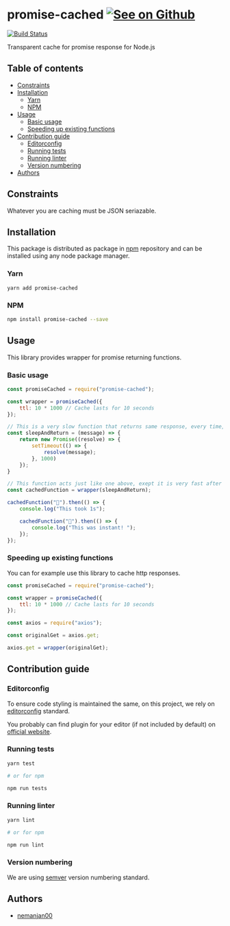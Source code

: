 # promise-cached [![See on Github](https://github.com/themes/tactile/images/octocat-icon.png)](https://github.com/nemanjan00/promise-cached#promise-cached-)

[![Build Status](https://travis-ci.org/nemanjan00/promise-cached.svg?branch=master)](https://travis-ci.org/nemanjan00/promise-cached)

Transparent cache for promise response for Node.js

## Table of contents

<!-- vim-markdown-toc GFM -->

* [Constraints](#constraints)
* [Installation](#installation)
	* [Yarn](#yarn)
	* [NPM](#npm)
* [Usage](#usage)
	* [Basic usage](#basic-usage)
	* [Speeding up existing functions](#speeding-up-existing-functions)
* [Contribution guide](#contribution-guide)
	* [Editorconfig](#editorconfig)
	* [Running tests](#running-tests)
	* [Running linter](#running-linter)
	* [Version numbering](#version-numbering)
* [Authors](#authors)

<!-- vim-markdown-toc -->

## Constraints

Whatever you are caching must be JSON seriazable.

## Installation

This package is distributed as package in [npm](https://www.npmjs.com/) repository and can be installed using any node package manager. 

### Yarn

```
yarn add promise-cached
```

### NPM

```bash
npm install promise-cached --save
```

## Usage

This library provides wrapper for promise returning functions.

### Basic usage

```javascript
const promiseCached = require("promise-cached");

const wrapper = promiseCached({
	ttl: 10 * 1000 // Cache lasts for 10 seconds
});

// This is a very slow function that returns same response, every time, for same params
const sleepAndReturn = (message) => {
	return new Promise((resolve) => {
		setTimeout(() => {
			resolve(message);
		}, 1000)
	});
}

// This function acts just like one above, exept it is very fast after the first time
const cachedFunction = wrapper(sleepAndReturn);

cachedFunction("💪").then(() => {
	console.log("This took 1s");

	cachedFunction("💪").then(() => {
		console.log("This was instant! ");
	});
});
```

### Speeding up existing functions

You can for example use this library to cache http responses.

```javascript
const promiseCached = require("promise-cached");

const wrapper = promiseCached({
	ttl: 10 * 1000 // Cache lasts for 10 seconds
});

const axios = require("axios");

const originalGet = axios.get;

axios.get = wrapper(originalGet);
```

## Contribution guide

### Editorconfig

To ensure code styling is maintained the same, on this project, we rely on [editorconfig](https://editorconfig.org/) standard.

You probably can find plugin for your editor (if not included by default) on [official website](https://editorconfig.org/). 

### Running tests

``` bash
yarn test

# or for npm

npm run tests
```

### Running linter

```bash
yarn lint

# or for npm

npm run lint
```

### Version numbering

We are using [semver](https://semver.org/) version numbering standard. 

## Authors

* [nemanjan00](https://github.com/nemanjan00)

